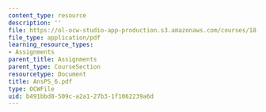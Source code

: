 ```yaml
---
content_type: resource
description: ''
file: https://ol-ocw-studio-app-production.s3.amazonaws.com/courses/18-04-complex-variables-with-applications-fall-1999/b491bbd8509ca2a127b31f1062239a6d_AnsPS_6.pdf
file_type: application/pdf
learning_resource_types:
- Assignments
parent_title: Assignments
parent_type: CourseSection
resourcetype: Document
title: AnsPS_6.pdf
type: OCWFile
uid: b491bbd8-509c-a2a1-27b3-1f1062239a6d
---
```

